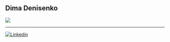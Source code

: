 ## Dima Denisenko

<!--
**dimdnk/dimdnk** is a ✨ _special_ ✨ repository because its `README.md` (this file) appears on your GitHub profile.

Here are some ideas to get you started:

- 🔭 I’m currently working on ...
- 🌱 I’m currently learning ...
- 👯 I’m looking to collaborate on ...
- 🤔 I’m looking for help with ...
- 💬 Ask me about ...
- 📫 How to reach me: ...
- 😄 Pronouns: ...
- ⚡ Fun fact: ...
-->
<img align="center" src="https://github-readme-stats.vercel.app/api?username=dimdnk&count_private=true&title_color=FD9047&icon_color=FD9047&text_color=0C2233&custom_title=Dima+Denisenko's+GitHub+Stats&show_icons=true" />

<!--
<img src="https://github-readme-stats.vercel.app/api/top-langs/?username=dimdnk"/>
-->

---

<p>
  <a href="https://www.linkedin.com/in/dimdnk/">
    <img alt="Linkedin" src="https://img.shields.io/badge/linkedin-0077B5?logo=linkedin&logoColor=white&style=for-the-badge" />
  </a>
</p>
